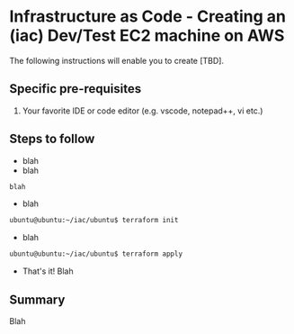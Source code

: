 # Infrastructure as Code - Creating an (iac) Dev/Test EC2 machine on AWS

The following instructions will enable you to create [TBD].

## Specific pre-requisites

1) Your favorite IDE or code editor (e.g. vscode, notepad++, vi etc.)

## Steps to follow  

- blah
- blah

```bash
blah
```

- blah

```bash
ubuntu@ubuntu:~/iac/ubuntu$ terraform init
```

- blah

```bash
ubuntu@ubuntu:~/iac/ubuntu$ terraform apply
```

- That's it! Blah

## Summary

Blah
